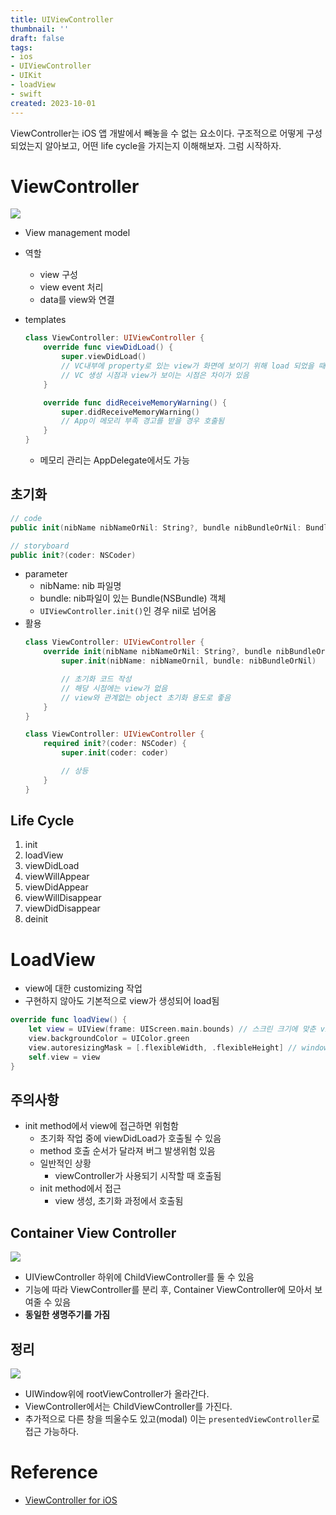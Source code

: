 ```yaml
---
title: UIViewController
thumbnail: ''
draft: false
tags:
- ios
- UIViewController
- UIKit
- loadView
- swift
created: 2023-10-01
---
```


ViewController는 iOS 앱 개발에서 빼놓을 수 없는 요소이다. 구조적으로 어떻게 구성되었는지 알아보고, 어떤 life cycle을 가지는지 이해해보자. 그럼 시작하자.

# ViewController

![](UIKIt_02_UIViewController_UIView_0.png)

* View management model
* 역할
  * view 구성
  * view event 처리
  * data를 view와 연결
* templates
  ````swift
  class ViewController: UIViewController {
      override func viewDidLoad() {
          super.viewDidLoad()
          // VC내부에 property로 있는 view가 화면에 보이기 위해 load 되었을 때 호출됨
          // VC 생성 시점과 view가 보이는 시점은 차이가 있음
      }
  
      override func didReceiveMemoryWarning() {
          super.didReceiveMemoryWarning()
          // App이 메모리 부족 경고를 받을 경우 호출됨
      }
  }
  ````
  
  * 메모리 관리는 AppDelegate에서도 가능

## 초기화

````swift
// code
public init(nibName nibNameOrNil: String?, bundle nibBundleOrNil: Bundle?)

// storyboard
public init?(coder: NSCoder)
````

* parameter
  * nibName: nib 파일명
  * bundle: nib파일이 있는 Bundle(NSBundle) 객체
  * `UIViewController.init()`인 경우 nil로 넘어옴
* 활용
  ````swift
  class ViewController: UIViewController {
      override init(nibName nibNameOrNil: String?, bundle nibBundleOrNil: Bundle?) {
          super.init(nibName: nibNameOrnil, bundle: nibBundleOrNil)
  
          // 초기화 코드 작성
          // 해당 시점에는 view가 없음
          // view와 관계없는 object 초기화 용도로 좋음
      }
  }
  
  class ViewController: UIViewController {
      required init?(coder: NSCoder) {
          super.init(coder: coder)
  
          // 상등
      }
  }
  ````

## Life Cycle

1. init
1. loadView
1. viewDidLoad
1. viewWillAppear
1. viewDidAppear
1. viewWillDisappear
1. viewDidDisappear
1. deinit

# LoadView

* view에 대한 customizing 작업
* 구현하지 않아도 기본적으로 view가 생성되어 load됨

````swift
override func loadView() {
    let view = UIView(frame: UIScreen.main.bounds) // 스크린 크기에 맞춘 view 생성
    view.backgroundColor = UIColor.green
    view.autoresizingMask = [.flexibleWidth, .flexibleHeight] // window의 크기 변경에 맞춰 변하도록 설정
    self.view = view
}
````

## 주의사항

* init method에서 view에 접근하면 위험함
  * 초기화 작업 중에 viewDidLoad가 호출될 수 있음
  * method 호출 순서가 달라져 버그 발생위험 있음
  * 일반적인 상황
    * viewController가 사용되기 시작할 때 호출됨
  * init method에서 접근
    * view 생성, 초기화 과정에서 호출됨

## Container View Controller

![](UIKIt_02_UIViewController_UIView_1.png)

* UIViewController 하위에 ChildViewController를 둘 수 있음
* 기능에 따라 ViewController를 분리 후, Container ViewController에 모아서 보여줄 수 있음
* **동일한 생명주기를 가짐**

## 정리

![](UIKIt_02_UIViewController_UIView_2.png)

* UIWindow위에 rootViewController가 올라간다.
* ViewController에서는 ChildViewController를 가진다.
* 추가적으로 다른 창을 띄울수도 있고(modal) 이는 `presentedViewController`로 접근 가능하다.

# Reference

* [ViewController for iOS](https://developer.apple.com/library/archive/featuredarticles/ViewControllerPGforiPhoneOS/index.html#//apple_ref/doc/uid/TP40007457-CH2-SW1)
